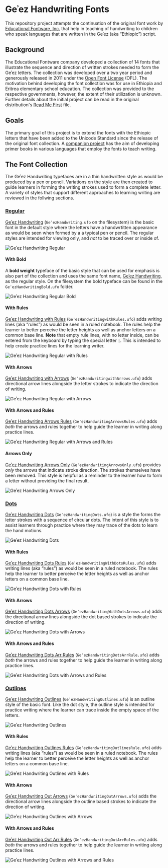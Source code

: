 # Geʾez Handwriting Fonts

This repository project attempts the continuation of the original font work by [Educational Fontware, Inc.](https://www.educationalfontware.com/) that help in teaching of handwriting to children who speak languages that are written in the Geʾez (aka “Ethiopic”) script. 

## Background
The Educational Fontware company developed a collection of 14 fonts that illustrate the sequence and direction of written strokes needed to form the Geʾez letters. The collection was developed over a two year period and generously released in 2011 under the [Open Font License](OFL.txt) (OFL). The motivation behind developing the font collection was for use in Ethiopia and Eritrea elementary school education.  The collection was provided to the respective governments, however, the extent of their utilization is unknown.  Further details about the initial project can be read in the original distribution's [Read Me First](attic/ReadMeFirst.md) file.

## Goals
The primary goal of this project is to extend the fonts with the Ethiopic letters that have been added to the Unicode Standard since the release of the original font collection.  A [companion project](https://github.com/geezorg/learn-to-write-geez-books) has the aim of developing primer books in various languages that employ the fonts to teach writing.

## The Font Collection
The Geʾez Handwriting typefaces are in a thin handwritten style as would be produced by a pen or pencil. Variations on the style are then created to guide learners in forming the writing strokes used to form a complete letter. A variety of styles that support different approaches to learning writing are reviewed in the follwing sections.

### <ins>Regular</ins> 
<ins>Geʾez Handwriting</ins> (`GeʾezHandwriting.ufo` on the filesystem) is the basic font in the default style where the letters have a handwrtitten appearance as would be seen when formed by a a typical pen or pencil. The regular styles are intended for viewing only, and *not* to be traced over or inside of.

<img src="images/GeezHandwritingRegular.png" alt="Geʾez Handwriting Regular"/>

#### With Bold
A **bold weight** typeface of the basic style that can be used for emphasis is also part of the collection and uses the same font name, <ins>Geʾez Handwriting</ins>, as the regular style.  On the filesystem the bold typeface can be found in the `GeʾezHandwritingBold.ufo` folder.

<img src="images/GeezHandwritingRegularBold.png" alt="Geʾez Handwriting Regular Bold"/>

#### With Rules
<ins>Geʾez Handwriting with Rules</ins> (`GeʾezHandwritingwithRules.ufo`) adds writing lines (aka “rules”) as would be seen in a ruled notebook.  The rules help the learner to better perceive the letter heights as well as anchor letters on a common base line.  **Note** that empty rule lines, with no letter inside, can be entered from the keyboard by typing the special letter `|`.  This is intended to help create practice lines for the learning writer.

<img src="images/GeezHandwritingRegularRules.png" alt="Geʾez Handwriting Regular with Rules"/>

#### With Arrows
<ins>Geʾez Handwriting with Arrows</ins> (`GeʾezHandwritingwithArrows.ufo`) adds directional arrow lines alongside the letter strokes to indicate the direction of writing.

<img src="images/GeezHandwritingRegularArrows.png" alt="Geʾez Handwriting Regular with Arrows"/>

#### With Arrows and Rules
<ins>Geʾez Handwriting Arrows Rules</ins> (`GeʾezHandwritingArrowsRules.ufo`) adds *both* the arrows and rules together to help guide the learner in writing along practice lines.

<img src="images/GeezHandwritingRegularArrowsRules.png" alt="Geʾez Handwriting Regular with Arrows and Rules"/>

#### Arrows Only
<ins>Geʾez Handwriting Arrows Only</ins> (`GeʾezHandwritingArrowsOnly.ufo`) provides *only* the arrows that indicate stroke direction.  The strokes themselves have been removed. This style is helpful as a reminder to the learner how to form a letter without providing the final result.

<img src="images/GeezHandwritingArrowsOnly.png" alt="Geʾez Handwriting Arrows Only"/>


### <ins>Dots</ins>
<ins>Geʾez Handwriting Dots</ins> (`GeʾezHandwritingDots.ufo`) is a style the forms the letter strokes with a sequence of circular dots. The intent of this style is to assist learners through practice where they may trace of the dots to learn the hand motions.

<img src="images/GeezHandwritingDots.png" alt="Geʾez Handwriting Dots"/>

#### With Rules
<ins>Geʾez Handwriting Dots Rules</ins> (`GeʾezHandwritingWithDotsRules.ufo`) adds writing lines (aka “rules”) as would be seen in a ruled notebook.  The rules help the learner to better perceive the letter heights as well as anchor letters on a common base line.

<img src="images/GeezHandwritingDotsRules.png" alt="Geʾez Handwriting Dots with Rules"/>

#### With Arrows
<ins>Geʾez Handwriting Dots Arrows</ins> (`GeʾezHandwritingWithDotsArrows.ufo`) adds the directional arrow lines alongside the dot based strokes to indicate the direction of writing.

<img src="images/GeezHandwritingDotsArrows.png" alt="Geʾez Handwriting Dots with Arrows"/>

#### With Arrows and Rules
<ins>Geʾez Handwriting Dots Arr Rules</ins> (`GeʾezHandwritingDotsArrRule.ufo`) adds *both* the arrows and rules together to help guide the learner in writing along practice lines.

<img src="images/GeezHandwritingDotsArrowsRules.png" alt="Geʾez Handwriting Dots with Arrows and Rules"/>


### <ins>Outlines</ins>

<ins>Geʾez Handwriting Outlines</ins> (`GeʾezHandwritingOutlines.ufo`) is an outline style of the basic font.  Like the dot style, the outline style is intended for practice writing where the learner can trace inside the empty space of the letters.

<img src="images/GeezHandwritingOutlines.png" alt="Geʾez Handwriting Outlines"/>

#### With Rules
<ins>Geʾez Handwriting Outlines Rules</ins> (`GeʾezHandwritingOutlinesRule.ufo`) adds writing lines (aka “rules”) as would be seen in a ruled notebook.  The rules help the learner to better perceive the letter heights as well as anchor letters on a common base line.

<img src="images/GeezHandwritingOutlinesRules.png" alt="Geʾez Handwriting Outlines with Rules"/>

#### With Arrows
<ins>Geʾez Handwriting Out Arrows</ins> (`GeʾezHandwritingOutArrows.ufo`) adds the directional arrow lines alongside the outline based strokes to indicate the direction of writing.

<img src="images/GeezHandwritingOutlinesArrows.png" alt="Geʾez Handwriting Outlines with Arrows"/>

#### With Arrows and Rules
<ins>Geʾez Handwriting Out Arr Rules</ins> (`GeʾezHandwritingOutArrRules.ufo`) adds *both* the arrows and rules together to help guide the learner in writing along practice lines.

<img src="images/GeezHandwritingOutlinesArrowsRules.png" alt="Geʾez Handwriting Outlines with Arrows and Rules"/>

